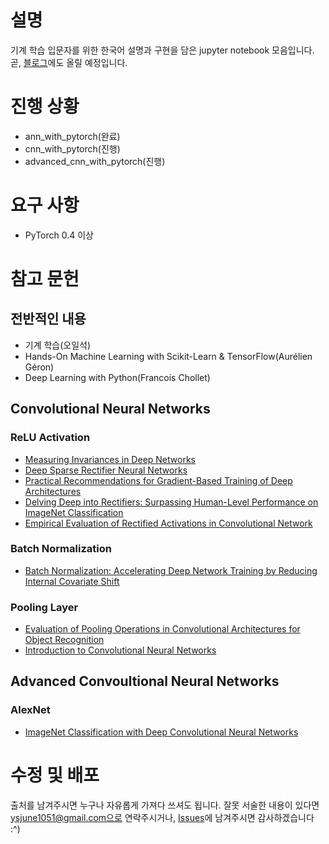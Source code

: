 # 설명
기계 학습 입문자를 위한 한국어 설명과 구현을 담은 jupyter notebook 모음입니다.<br>
곧, [블로그](https://burgerphilia.github.io/)에도 올릴 예정입니다.<br>

# 진행 상황
* ann_with_pytorch(완료)<br>
* cnn_with_pytorch(진행)<br>
* advanced_cnn_with_pytorch(진행)<br>

# 요구 사항
* PyTorch 0.4 이상

# 참고 문헌
## 전반적인 내용
* 기계 학습(오일석)<br>
* Hands-On Machine Learning with Scikit-Learn & TensorFlow(Aurélien Géron)<br>
* Deep Learning with Python(Francois Chollet)<br>

## Convolutional Neural Networks
### ReLU Activation
* [Measuring Invariances in Deep Networks](https://papers.nips.cc/paper/3790-measuring-invariances-in-deep-networks) 
* [Deep Sparse Rectifier Neural Networks](http://proceedings.mlr.press/v15/glorot11a.html)
* [Practical Recommendations for Gradient-Based Training of Deep Architectures](https://arxiv.org/abs/1206.5533)
* [Delving Deep into Rectifiers: Surpassing Human-Level Performance on ImageNet Classification](https://arxiv.org/abs/1502.01852) 
* [Empirical Evaluation of Rectified Activations in Convolutional Network](https://arxiv.org/abs/1505.00853)
### Batch Normalization
* [Batch Normalization: Accelerating Deep Network Training by Reducing Internal Covariate Shift](https://arxiv.org/abs/1502.03167)
### Pooling Layer
* [Evaluation of Pooling Operations in Convolutional Architectures for Object Recognition](http://ais.uni-bonn.de/papers/icann2010_maxpool.pdf)
* [Introduction to Convolutional Neural Networks](https://pdfs.semanticscholar.org/450c/a19932fcef1ca6d0442cbf52fec38fb9d1e5.pdf)

## Advanced Convoultional Neural Networks
### AlexNet
* [ImageNet Classification with Deep Convolutional Neural Networks](https://papers.nips.cc/paper/4824-imagenet-classification-with-deep-convolutional-neural-networks)

# 수정 및 배포
출처를 남겨주시면 누구나 자유롭게 가져다 쓰셔도 됩니다. 잘못 서술한 내용이 있다면 ysjune1051@gmail.com으로 연락주시거나, [Issues](https://github.com/OpenLabAI/machine-learing-basics/issues)에 남겨주시면 감사하겠습니다 :^)

